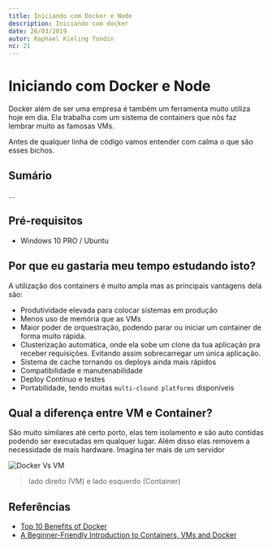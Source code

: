 ```yaml
---
title: Iniciando com Docker e Node
description: Iniciando com docker
date: 26/03/2019
autor: Raphael Kieling Tondin
nc: 21
---
```


# Iniciando com Docker e Node

<description-post/>

Docker além de ser uma empresa é também um ferramenta muito utiliza hoje em dia. Ela trabalha com um sistema de containers que nôs faz lembrar muito as famosas VMs.

Antes de qualquer linha de código vamos entender com calma o que são esses bichos.

## Sumário

...

## Pré-requisitos
- Windows 10 PRO / Ubuntu

## Por que eu gastaria meu tempo estudando isto?
A utilização dos containers é muito ampla mas as principais vantagens dela são:
- Produtividade elevada para colocar sistemas em produção
- Menos uso de memória que as VMs
- Maior poder de orquestração, podendo parar ou iniciar um container de forma muito rápida.
- Clusterização automática, onde ela sobe um clone da tua aplicação pra receber requisições. Evitando assim sobrecarregar um única aplicação.
- Sistema de cache tornando os deploys ainda mais rápidos
- Compatibilidade e manutenabilidade
- Deploy Contínuo e testes
- Portabilidade, tendo muitas `multi-clound platforms` disponíveis

## Qual a diferença entre VM e Container?

São muito similares até certo porto, elas tem isolamento e são auto contidas podendo ser executadas em qualquer lugar. Além disso elas removem a necessidade de mais hardware. Imagina ter mais de um servidor

![Docker Vs VM](https://blog.apiki.com/wp-content/uploads/sites/2/2017/01/docker-vs-vm.png)

> lado direito (VM) e lado esquerdo (Container)

## Referências
- [Top 10 Benefits of Docker](https://dzone.com/articles/top-10-benefits-of-using-docker)
- [A Beginner-Friendly Introduction to Containers, VMs and Docker](https://medium.freecodecamp.org/a-beginner-friendly-introduction-to-containers-vms-and-docker-79a9e3e119b)